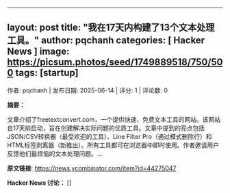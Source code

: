 
---
layout: post
title:  "我在17天内构建了13个文本处理工具。"
author: pqchanh
categories: [ Hacker News ]
image: https://picsum.photos/seed/1749889518/750/500
tags: [startup]
---
作者: pqchanh | 发布日期: 2025-06-14 | 评分: 1 | 评论数: 0

**摘要：**

文章介绍了freetextconvert.com，一个提供快速、免费文本工具的网站。该网站自17天前启动，旨在创建解决实际问题的优质工具。文章中提到的亮点包括JSON/CSV转换器（最受欢迎的工具）、Line Filter Pro（通过模式删除行）和HTML标签剥离器（新推出）。所有工具都可在浏览器中即时使用。作者邀请用户反馈他们最烦恼的文本处理问题。...

**原文链接**: https://news.ycombinator.com/item?id=44275047

**Hacker News 讨论：**
[]

